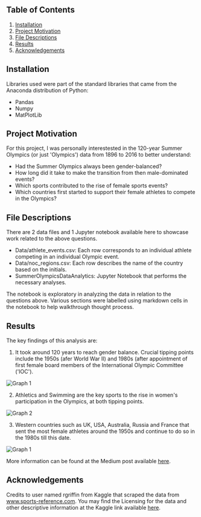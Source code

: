 ## Table of Contents

1. [Installation](Installation)
2. [Project Motivation](Project-Motivation)
3. [File Descriptions](File-Descriptions)
4. [Results](Results)
5. [Acknowledgements](Acknowledgements)

## Installation

Libraries used were part of the standard libraries that came from the Anaconda distribution of Python:
- Pandas
- Numpy
- MatPlotLib

## Project Motivation

For this project, I was personally interestested in the 120-year Summer Olympics (or just 'Olympics') data from 1896 to 2016 to better understand:
- Had the Summer Olympics always been gender-balanced?
- How long did it take to make the transition from then male-dominated events?
- Which sports contributed to the rise of female sports events?
- Which countries first started to support their female athletes to compete in the Olympics?

## File Descriptions

There are 2 data files and 1 Jupyter notebook available here to showcase work related to the above questions. 
- Data/athlete_events.csv: Each row corresponds to an individual athlete competing in an individual Olympic event.
- Data/noc_regions.csv: Each row describes the name of the country based on the initials.
- SummerOlympicsDataAnalytics: Jupyter Notebook that performs the necessary analyses.

The notebook is exploratory in analyzing the data in relation to the questions above. Various sections were labelled using markdown cells in the notebook to help walkthrough thought process.

## Results

The key findings of this analysis are:
1. It took around 120 years to reach gender balance. Crucial tipping points include the 1950s (afer World War II) and 1980s (after appointment of first female board members of the International Olympic Committee ('IOC'). 

![Graph 1](https://miro.medium.com/max/1400/1*RCoIVERkbcotjoEaUnBj_A.png)

2. Athletics and Swimming are the key sports to the rise in women's participation in the Olympics, at both tipping points.

![Graph 2](https://miro.medium.com/max/692/1*qQ3NooB1203LxA5tVdpEMA.png)

3. Western countries such as UK, USA, Australia, Russia and France that sent the most female athletes around the 1950s and continue to do so in the 1980s till this date.

![Graph 1](https://miro.medium.com/max/1400/1*sMEh9kaUAuwUDNCwt_QW1g.png)

More information can be found at the Medium post available [here](https://medium.com/@fuchengliew/30de67bb087d).

## Acknowledgements

Credits to user named rgriffin from Kaggle that scraped the data from www.sports-reference.com. You may find the Licensing for the data and other descriptive information at the Kaggle link available [here](https://www.kaggle.com/heesoo37/120-years-of-olympic-history-athletes-and-results).
